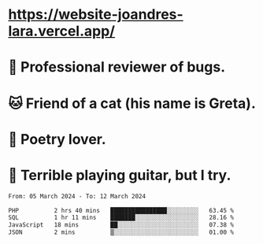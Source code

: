 # https://website-joandres-lara.vercel.app/
# 🐛 Professional reviewer of bugs.
# 🐱 Friend of a cat (his name is Greta).
# 📜 Poetry lover.
# 🎸 Terrible playing guitar, but I try.

<!--START_SECTION:waka-->

```txt
From: 05 March 2024 - To: 12 March 2024

PHP          2 hrs 40 mins   ████████████████░░░░░░░░░   63.45 %
SQL          1 hr 11 mins    ███████░░░░░░░░░░░░░░░░░░   28.16 %
JavaScript   18 mins         ██░░░░░░░░░░░░░░░░░░░░░░░   07.38 %
JSON         2 mins          ▒░░░░░░░░░░░░░░░░░░░░░░░░   01.00 %
```

<!--END_SECTION:waka-->

